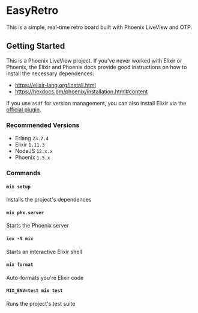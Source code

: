# EasyRetro

This is a simple, real-time retro board built with Phoenix LiveView and OTP.

## Getting Started

This is a Phoenix LiveView project. If you've never worked with Elixir or Phoenix, the Elixir and Phoenix docs provide good instructions on how to install the necessary dependences:

* https://elixir-lang.org/install.html
* https://hexdocs.pm/phoenix/installation.html#content

If you use `asdf` for version management, you can also install Elixir via the [official plugin](https://github.com/asdf-vm/asdf-elixir).

### Recommended Versions

- Erlang `23.2.4`
- Elixir `1.11.3`
- NodeJS `12.x.x`
- Phoenix `1.5.x`

### Commands

#### `mix setup`

Installs the project's dependences

#### `mix phx.server`

Starts the Phoenix server

#### `iex -S mix`

Starts an interactive Elixir shell

#### `mix format`

Auto-formats you're Elixir code

#### `MIX_ENV=test mix test`

Runs the project's test suite
